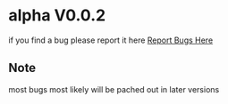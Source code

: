# alpha V0.0.2

if you find a bug please report it here [Report Bugs Here](https://github.com/orgs/multi-versel-battle-team/discussions/new?category=bugs)

## Note

most bugs most likely will be pached out in later versions
